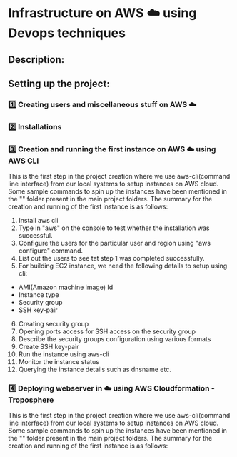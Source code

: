# Infrastructure on AWS :cloud: using Devops techniques

## Description:

## Setting up the project:

### :one: Creating users and miscellaneous stuff on AWS :cloud:

### :two: Installations

### :three: Creation and running the first instance on AWS :cloud: using AWS CLI
This is the first step in the project creation where we use aws-cli(command line interface) from our local systems to setup instances
on AWS cloud. Some sample commands to spin up the instances have been mentioned in the "" folder present in the main project folders.
The summary for the creation and running of the first instance is as follows:

1. Install aws cli
2. Type in "aws" on the console to test whether the installation was successful.
3. Configure the users for the particular user and region using "aws configure" command.
4. List out the users to see tat step 1 was completed successfully.
5. For building EC2 instance, we need the following details to setup using cli:
 - AMI(Amazon machine image) Id
 - Instance type
 - Security group
 - SSH key-pair
6. Creating security group
7. Opening ports access for SSH access on the security group
8. Describe the security groups configuration using various formats
9. Create SSH key-pair
10. Run the instance using aws-cli
11. Monitor the instance status
11. Querying the instance details such as dnsname etc.

### :four: Deploying webserver in :cloud: using AWS Cloudformation - Troposphere
This is the first step in the project creation where we use aws-cli(command line interface) from our local systems to setup instances
on AWS cloud. Some sample commands to spin up the instances have been mentioned in the "" folder present in the main project folders.
The summary for the creation and running of the first instance is as follows:

